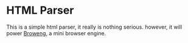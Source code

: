 # HTML Parser

This is a simple html parser, it really is nothing serious. however, it will power [Broweng](https://github.com/timolinn/broweng), a mini browser engine.
